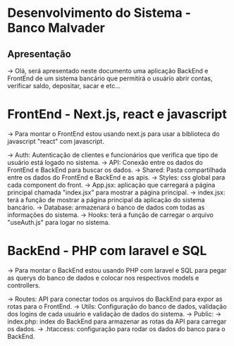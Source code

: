 # Desenvolvimento do Sistema - Banco Malvader

## Apresentação

-> Olá, será apresentado neste documento uma aplicação BackEnd e FrontEnd de um sistema bancário que permitírá o usuário abrir contas, verificar saldo, depositar, sacar e etc...

# FrontEnd - Next.js, react e javascript

-> Para montar o FrontEnd estou usando next.js para usar a biblioteca do javascript "react" com javascript.

-> Auth: Autenticação de clientes e funcionários que verifica que tipo de usuário está logado no sistema.
-> API: Conexão entre os dados do FrontEnd e BackEnd para buscar os dados.
-> Shared: Pasta compartilhada entre os dados do FrontEnd e BackEnd e as apis.
-> Styles: css global para cada component do front.
-> App.jsx: aplicação que carregará a página principal chamada "index.jsx" para mostrar a página principal.
-> index.jsx: terá a função de mostrar a página principal da aplicação do sistema bancário.
-> Database: armazenará o banco de dados com todas as informações do sistema.
-> Hooks: terá a função de carregar o arquivo "useAuth.js" para logar no sistema.


# BackEnd - PHP com laravel e SQL

-> Para montar o BackEnd estou usando PHP com laravel e SQL para pegar as querys do banco de dados e colocar nos respectivos models e controllers.

-> Routes: API para conectar todos os arquivos do BackEnd para expor as rotas para o FrontEnd.
-> Utils: Configuração do banco de dados, validação dos logins de cada usuário e validação de dados do sistema.
-> Public: 
    -> index.php: index do BackEnd para armazenar as rotas da API para carregar os dados.
    -> .htaccess: configuração para rodar os dados do banco para o BackEnd.
